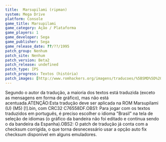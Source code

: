 ```yaml
---
title:  Marsupilami (ripman)
system: Mega Drive
platform: Console
game_title: Marsupilami
game_category: Ação / Plataforma
game_players: 1
game_developer: Sega
game_publisher: Sega
game_release_date: ??/??/1995
patch_group: Nenhum
patch_site: Nenhum
patch_version: Beta2
patch_release: undefined
patch_type: IPS
patch_progress: Textos (história)
patch_images: [http://www.romhackers.org/imagens/traducoes/%5BSMD%5D%20Marsupilami%20-%20ripman%20-%201.png,http://www.romhackers.org/imagens/traducoes/%5BSMD%5D%20Marsupilami%20-%20ripman%20-%202.png,http://www.romhackers.org/imagens/traducoes/%5BSMD%5D%20Marsupilami%20-%20ripman%20-%203.png]
---
```

Segundo o autor da tradução, a maioria dos textos está traduzida (exceto as mensagens em forma de gráfico), mas não está acentuada.ATENÇÃO:Esta tradução deve ser aplicada na ROM Marsupilami (U) (M5) [!].bin, com CRC32 C76558DF.OBS1: Para jogar com os textos traduzidos em português, é preciso escolher o idioma "Brasil" na tela de seleção de idiomas (o gráfico da bandeira não foi editado e continua sendo o da bandeira da Espanha).OBS2: O patch de tradução já conta com a checksum corrigida, o que torna desnecessário usar a opção auto fix checksum disponível em alguns emuladores.